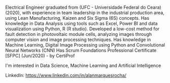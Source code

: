 Electrical Engineer graduated from (UFC - Universidade Federal do Ceara) (2020), with experience in team leadership in the industrial production area, using Lean Manufacturing, Kaizen and Six Sigma (6S) concepts. Has knowledge in Data Analysis using tools such as Excel, Power BI and data visualization using Python, R (R studio). Developed a low-cost method for fault detection in photovoltaic module cells, analyzing images through computer vision and image processing techniques.
Has knowledge in Machine Learning, Digital Image Processing using Python and Convolutional Neural Networks (CNN)
Has Scrum Foundations Professional Certificate [SFPC] (Jun/2020) - by CertiProf

I'm interested in Data Science, Machine Learning and Artificial Intelligence

LinkedIn: https://www.linkedin.com/in/alanmarquesrocha/

<!---
AlanMarquesRocha/AlanMarquesRocha is a ✨ special ✨ repository because its `README.md` (this file) appears on your GitHub profile.
You can click the Preview link to take a look at your changes.
--->
